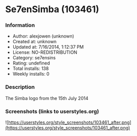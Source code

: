 # Se7enSimba (103461)

### Information
- Author: alexjowen (unknown)
- Created at: unknown
- Updated at: 7/16/2014, 1:12:37 PM
- License: NO-REDISTRIBUTION
- Category: se7ensins
- Rating: undefined
- Total installs: 138
- Weekly installs: 0


### Description
The Simba logo from the 15th July 2014


### Screenshots (links to userstyles.org)
![https://userstyles.org/style_screenshots/103461_after.png](https://userstyles.org/style_screenshots/103461_after.png)


